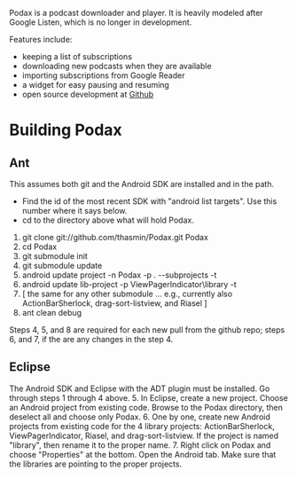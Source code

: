 Podax is a podcast downloader and player. It is heavily modeled after Google Listen, which is no longer in development.

Features include:

- keeping a list of subscriptions
- downloading new podcasts when they are available
- importing subscriptions from Google Reader
- a widget for easy pausing and resuming
- open source development at [Github](https://www.github.com/thasmin/Podax)

Building Podax
==============

Ant
---
This assumes both git and the Android SDK are installed and in the path.

- Find the id of the most recent SDK with "android list targets". Use this number where it says <id> below.
- cd to the directory above what will hold Podax.

1. git clone git://github.com/thasmin/Podax.git Podax
2. cd Podax
3. git submodule init
4. git submodule update
5. android update project -n Podax -p . --subprojects -t <id>
6. android update lib-project -p ViewPagerIndicator\library -t <id>
7. [ the same for any other submodule ... e.g., currently also
   ActionBarSherlock, drag-sort-listview, and Riasel ]
8. ant clean debug

Steps 4, 5, and 8 are required for each new pull from the github repo;
steps 6, and 7, if the are any changes in the step 4.

Eclipse
-------
The Android SDK and Eclipse with the ADT plugin must be installed. Go through steps 1 through 4 above.
5. In Eclipse, create a new project. Choose an Android project from existing code. Browse to the Podax directory, then deselect all and choose only Podax.
6. One by one, create new Android projects from existing code for the 4 library projects: ActionBarSherlock, ViewPagerIndicator, Riasel, and drag-sort-listview. If the project is named "library", then rename it to the proper name.
7. Right click on Podax and choose "Properties" at the bottom. Open the Android tab. Make sure that the libraries are pointing to the proper projects.
